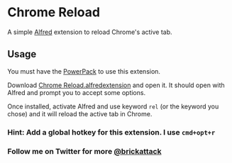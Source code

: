 # Chrome Reload

A simple [Alfred](http://alfredapp.com) extension to reload Chrome's active tab.

## Usage

You must have the [PowerPack](http://www.alfredapp.com/powerpack/) to use this extension.

Download [Chrome Reload.alfredextension](https://github.com/downloads/brickattack/Chrome_Reload.alfredextension/Chrome%20Reload.alfredextension) and open it. It should open with Alfred and prompt you to accept some options.

Once installed, activate Alfred and use keyword `rel` (or the keyword you chose) and it will reload the active tab in Chrome.

### Hint: Add a global hotkey for this extension. I use `cmd+opt+r`

### Follow me on Twitter for more [@brickattack](http://twitter.com/brickattack)